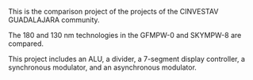 This is the comparison project of the projects of the CINVESTAV GUADALAJARA community.

The 180 and 130 nm technologies in the GFMPW-0 and SKYMPW-8 are compared.

This project includes an ALU, a divider, a 7-segment display controller, a synchronous modulator, and an asynchronous modulator.
